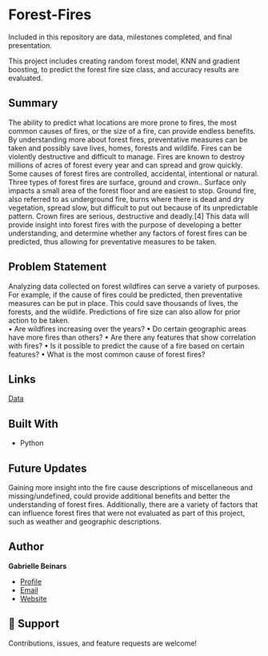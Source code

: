 # Forest-Fires

<p align="center"><project-description></p>

Included in this repository are data, milestones completed, and final presentation.

This project includes creating random forest model, KNN and gradient boosting, to predict the forest fire size class, and accuracy results are evaluated.

## Summary
The ability to predict what locations are more prone to fires, the most common causes of fires, or the size of a fire, can provide endless benefits.  By understanding more about forest fires, preventative measures can be taken and possibly save lives, homes, forests and wildlife.  Fires can be violently destructive and difficult to manage.  Fires are known to destroy millions of acres of forest every year and can spread and grow quickly.  Some causes of forest fires are controlled, accidental, intentional or natural.  Three types of forest fires are surface, ground and crown..  Surface only impacts a small area of the forest floor and are easiest to stop.  Ground fire, also referred to as underground fire, burns where there is dead and dry vegetation, spread slow, but difficult to put out because of its unpredictable pattern.  Crown fires are serious, destructive and deadly.[4]  This data will provide insight into forest fires with the purpose of developing a better understanding, and determine whether any factors of forest fires can be predicted, thus allowing for preventative measures to be taken.

## Problem Statement
Analyzing data collected on forest wildfires can serve a variety of purposes.  For example, if the cause of fires could be predicted, then preventative measures can be put in place.  This could save thousands of lives, the forests, and the wildlife.  Predictions of fire size can also allow for prior action to be taken.  
•	Are wildfires increasing over the years? 
•	Do certain geographic areas have more fires than others?
•	Are there any features that show correlation with fires?
•	Is it possible to predict the cause of a fire based on certain features?
•	What is the most common cause of forest fires?

## Links
[Data](https://www.kaggle.com/rtatman/188-million-us-wildfires)</p>

## Built With

- Python

## Future Updates
Gaining more insight into the fire cause descriptions of miscellaneous and missing/undefined, could provide additional benefits and better the understanding of forest fires.  Additionally, there are a variety of factors that can influence forest fires that were not evaluated as part of this project, such as weather and geographic descriptions.  

## Author

**Gabrielle Beinars**

- [Profile](https://github.com/gbeinars "Gabrielle Beinars")
- [Email](mailto:gbeinars@gmail.com?subject=Hi "Hi!")
- [Website](https://gbeinars.wixsite.com/travelsafety)

## 🤝 Support

Contributions, issues, and feature requests are welcome!
